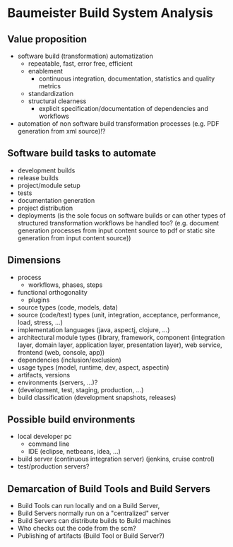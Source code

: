 Baumeister Build System Analysis
================================

Value proposition
-----------------
 * software build (transformation) automatization
   * repeatable, fast, error free, efficient
   * enablement
     * continuous integration, documentation, statistics and quality metrics
   * standardization
   * structural clearness
     * explicit specification/documentation of dependencies and workflows
 * automation of non software build transformation processes (e.g. PDF generation from xml source)!?

Software build tasks to automate
--------------------------------
 * development builds
 * release builds
 * project/module setup
 * tests
 * documentation generation
 * project distribution
 * deployments
(is the sole focus on software builds or can other types of structured transformation workflows be handled too?
 (e.g. document generation processes from input content source to pdf or static site generation from input content source))

Dimensions
----------
 * process
   * workflows, phases, steps
 * functional orthogonality
   * plugins
 * source types (code, models, data)
 * source (code/test) types (unit, integration, acceptance, performance, load, stress, ...)
 * implementation languages (java, aspectj, clojure, ...)
 * architectural module types (library, framework, component (integration layer, domain layer, application layer, presentation layer), web service, frontend (web, console, app))
 * dependencies (inclusion/exclusion)
 * usage types (model, runtime, dev, aspect, aspectin)
 * artifacts, versions
 * environments (servers, ...)?
 * (development, test, staging, production, ...)
 * build classification (development snapshots, releases)

Possible build environments
---------------------------
 * local developer pc
   * command line
   * IDE (eclipse, netbeans, idea, ...)
 * build server (continuous integration server) (jenkins, cruise control)
 * test/production servers?

Demarcation of Build Tools and Build Servers
--------------------------------------------
 * Build Tools can run locally and on a Build Server,
 * Build Servers normally run on a "centralized" server
 * Build Servers can distribute builds to Build machines
 * Who checks out the code from the scm? 
 * Publishing of artifacts (Build Tool or Build Server?)
